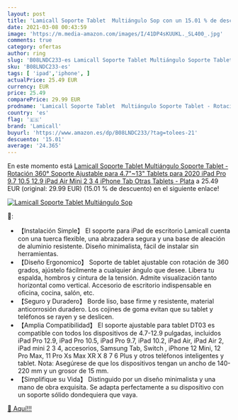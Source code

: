 ```yaml
---
layout: post
title: 'Lamicall Soporte Tablet  Multiángulo Sop con un 15.01 % de descuento'
date: 2021-03-08 00:43:59
image: 'https://m.media-amazon.com/images/I/41DP4sKUUKL._SL400_.jpg'
comments: true
category: ofertas
author: ring
slug: 'B08LNDC233-es Lamicall Soporte Tablet Multiángulo Soporte Tablet -...'
sku: 'B08LNDC233-es'
tags: [ 'ipad','iphone', ]
actualPrice: 25.49 EUR
currency: EUR
price: 25.49
comparePrice: 29.99 EUR
prodname: 'Lamicall Soporte Tablet  Multiángulo Soporte Tablet - Rotación 360° Soporte Ajustable para 4.7"~13" Tablets para 2020 iPad Pro 9.7  10.5  12.9  iPad Air Mini 2 3 4  iPhone  Tab  Otras Tablets - Plata'
country: 'es'
flag: '🇪🇸'
brand: 'Lamicall'
buyurl: 'https://www.amazon.es/dp/B08LNDC233/?tag=tolees-21'
descuento: '15.01'
average: '24.365'
---
```


En este momento está [Lamicall Soporte Tablet  Multiángulo Soporte Tablet - Rotación 360° Soporte Ajustable para 4.7"~13" Tablets para 2020 iPad Pro 9.7  10.5  12.9  iPad Air Mini 2 3 4  iPhone  Tab  Otras Tablets - Plata](https://www.amazon.es/dp/B08LNDC233/?tag=tolees-21) a 25.49 EUR (original: 29.99 EUR) (15.01 %  de descuento) en el siguiente enlace!

[![Lamicall Soporte Tablet  Multiángulo Sop](https://m.media-amazon.com/images/I/41DP4sKUUKL._SL400_.jpg)](https://www.amazon.es/dp/B08LNDC233/?tag=tolees-21)

🔎:

- 【Instalación Simple】 El soporte para iPad de escritorio Lamicall cuenta con una tuerca flexible, una abrazadera segura y una base de aleación de aluminio resistente. Diseño minimalista, fácil de instalar sin herramientas.
- 【Diseño Ergonomico】 Soporte de tablet ajustable con rotación de 360 ​​grados, ajústelo fácilmente a cualquier ángulo que desee. Libera tu espalda, hombros y cintura de la tensión. Admite visualización tanto horizontal como vertical. Accesorio de escritorio indispensable en oficina, cocina, salón, etc.
- 【Seguro y Duradero】 Borde liso, base firme y resistente, material anticorrosión duradero. Los cojines de goma evitan que su tablet y teléfonos se rayen y se deslicen.
- 【Amplia Compatibilidad】 El soporte ajustable para tablet DT03 es compatible con todos los dispositivos de 4.7-12.9 pulgadas, incluidos iPad Pro 12.9, iPad Pro 10.5, iPad Pro 9.7, iPad 10.2, iPad Air, iPad Air 2, iPad mini 2 3 4, accesorios, Samsung Tab, Switch , iPhone 12 Mini, 12 Pro Max, 11 Pro Xs Max XR X 8 7 6 Plus y otros teléfonos inteligentes y tablet. Nota: Asegúrese de que los dispositivos tengan un ancho de 140-220 mm y un grosor de 15 mm.
- 【Simplifique su Vida】 Distinguido por un diseño minimalista y una mano de obra exquisita. Se adapta perfectamente a su dispositivo con un soporte sólido dondequiera que vaya.

[🛒 Aquí!!!](https://www.amazon.es/dp/B08LNDC233/?tag=tolees-21)
